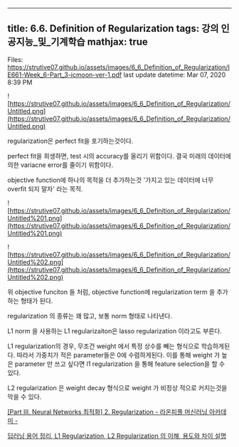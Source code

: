 
--- 
title:  6.6. Definition of Regularization 
tags: 강의 인공지능_및_기계학습
mathjax: true
---



Files: https://strutive07.github.io/assets/images/6_6_Definition_of_Regularization/IE661-Week_6-Part_3-icmoon-ver-1.pdf
last update datetime: Mar 07, 2020 8:39 PM

![https://strutive07.github.io/assets/images/6_6_Definition_of_Regularization/Untitled.png](https://strutive07.github.io/assets/images/6_6_Definition_of_Regularization/Untitled.png)

regularization은 perfect fit을 포기하는것이다.

perfect fit을 희생하면, test 시의 accuracy를 올리기 위함이다. 결국 미래의 데이터에 의한 variacne error를 줄이기 위함이다.

objective function에 하나의 목적을 더 추가하는것 '가지고 있는 데이터에 너무 overfit 되지 말자' 라는 목적.

 

![https://strutive07.github.io/assets/images/6_6_Definition_of_Regularization/Untitled%201.png](https://strutive07.github.io/assets/images/6_6_Definition_of_Regularization/Untitled%201.png)

![https://strutive07.github.io/assets/images/6_6_Definition_of_Regularization/Untitled%202.png](https://strutive07.github.io/assets/images/6_6_Definition_of_Regularization/Untitled%202.png)

위 objective funciton 들 처럼, objective function에 regularization term 을 추가하는 형태가 된다.

regularization 의 종류는 꽤 많고, 보통 norm 형태로 나타낸다.

L1 norm 을 사용하는 L1 regularizaiton은 lasso regularization 이라고도 부른다.

L1 regularization의 경우, 무조건 weight 에서 특정 상수를 빼는 형식으로 학습하게된다. 따라서 가중치가 적은 parameter들은 0에 수렴하게된다. 이를 통해 weight 가 높은 parameter 만 쓰고 싶다면 l1 regularization 을 통해 feature selection을 할 수 있다.

L2 regularization 은 weight decay 형식으로 weight 가 비정상 적으로 커지는것을 막을 수 있다.

[[Part Ⅲ. Neural Networks 최적화] 2. Regularization - 라온피플 머신러닝 아카데미 -](https://m.blog.naver.com/laonple/220527647084)

[딥러닝 용어 정리, L1 Regularization, L2 Regularization 의 이해, 용도와 차이 설명](https://light-tree.tistory.com/125)